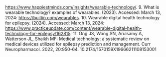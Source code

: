 https://www.happiestminds.com/insights/wearable-technology/.
9. What is wearable technology? examples of wearables. (2023). Accessed: March 13, 2024:
https://builtin.com/wearables.
10. Wearable digital health technology for epilepsy. (2024). Accessed: March 13, 2024:
https://www.practiceupdate.com/content/wearable-digital-health-technology-for-epilepsy/162815.
11. Ong JS, Wong SN, Arulsamy A, Watterson JL, Shaikh MF: Medical technology: a systematic review on
medical devices utilized for epilepsy prediction and management. Curr Neuropharmacol. 2022, 20:950-64.
10.2174/1570159X19666211108153001